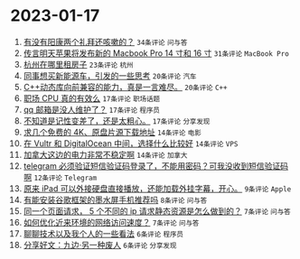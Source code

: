 # 2023-01-17

1. [有没有阳康两个礼拜还咳嗽的？](https://www.v2ex.com/t/909399) `34条评论` `问与答`
1. [传言明天苹果将发布新的 Macbook Pro 14 寸和 16 寸](https://www.v2ex.com/t/909397) `31条评论` `MacBook Pro`
1. [杭州在哪里租房子](https://www.v2ex.com/t/909412) `23条评论` `杭州`
1. [同事想买新能源车，引发的一些思考](https://www.v2ex.com/t/909426) `20条评论` `汽车`
1. [C++动态库向前兼容的能力，真是一言难尽。](https://www.v2ex.com/t/909407) `20条评论` `C++`
1. [职场 CPU 真的有效么](https://www.v2ex.com/t/909429) `17条评论` `职场话题`
1. [qq 邮箱是没人维护了？](https://www.v2ex.com/t/909420) `17条评论` `程序员`
1. [不知道是记性变差了，还是太粗心。](https://www.v2ex.com/t/909402) `17条评论` `分享发现`
1. [求几个免费的 4K、原盘片源下载地址](https://www.v2ex.com/t/909400) `14条评论` `电影`
1. [在 Vultr 和 DigitalOcean 中间，选择什么比较好](https://www.v2ex.com/t/909395) `14条评论` `VPS`
1. [加拿大这边的电力非常不稳定啊](https://www.v2ex.com/t/909394) `14条评论` `加拿大`
1. [telegram 必须验证短信验证码登录了，不能用密码？可我没收到短信验证码啊](https://www.v2ex.com/t/909404) `12条评论` `Telegram`
1. [原来 iPad 可以外接硬盘直接播放，还能加载外挂字幕，开心。](https://www.v2ex.com/t/909406) `9条评论` `Apple`
1. [有能安装谷歌框架的墨水屏手机推荐吗](https://www.v2ex.com/t/909393) `8条评论` `问与答`
1. [同一个页面请求， 5 个不同的 ip 请求静态资源是怎么做到的？](https://www.v2ex.com/t/909414) `7条评论` `问与答`
1. [如何优化近来环境的网络访问速度？](https://www.v2ex.com/t/909392) `7条评论` `问与答`
1. [聊聊技术以及我个人的一些看法](https://www.v2ex.com/t/909415) `6条评论` `程序员`
1. [分享好文：九边·另一种废人](https://www.v2ex.com/t/909413) `6条评论` `分享发现`
